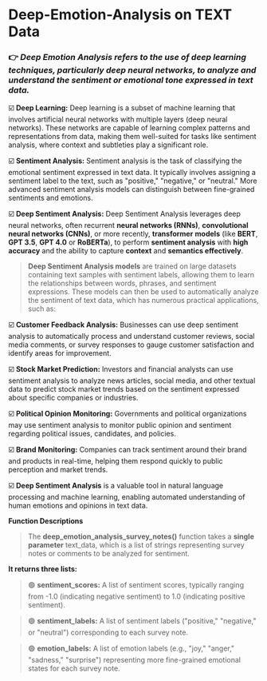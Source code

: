 # Deep-Emotion-Analysis on TEXT Data

### :point_right: _Deep Emotion Analysis refers to the use of deep learning techniques, particularly deep neural networks, to analyze and understand the sentiment or emotional tone expressed in text data._

:ballot_box_with_check: **Deep Learning:** Deep learning is a subset of machine learning that involves artificial neural networks with multiple layers (deep neural networks). These networks are capable of learning complex patterns and representations from data, making them well-suited for tasks like sentiment analysis, where context and subtleties play a significant role.

:ballot_box_with_check: **Sentiment Analysis:** Sentiment analysis is the task of classifying the emotional sentiment expressed in text data. It typically involves assigning a sentiment label to the text, such as "positive," "negative," or "neutral." More advanced sentiment analysis models can distinguish between fine-grained sentiments and emotions.

:ballot_box_with_check: **Deep Sentiment Analysis:** Deep Sentiment Analysis leverages deep neural networks, often recurrent **neural networks (RNNs)**, **convolutional neural networks (CNNs)**, or more recently, **transformer** **models** (like **BERT**, **GPT 3.5**, **GPT 4.0** or **RoBERTa**), to perform **sentiment analysis** with **high accuracy** and the ability to capture **context** and **semantics effectively**.

> **Deep Sentiment Analysis models** are trained on large datasets containing text samples with sentiment labels, allowing them to learn the relationships between words, phrases, and sentiment expressions. These models can then be used to automatically analyze the sentiment of text data, which has numerous practical applications, such as:

:ballot_box_with_check: **Customer Feedback Analysis:** Businesses can use deep sentiment analysis to automatically process and understand customer reviews, social media comments, or survey responses to gauge customer satisfaction and identify areas for improvement.

:ballot_box_with_check: **Stock Market Prediction:** Investors and financial analysts can use sentiment analysis to analyze news articles, social media, and other textual data to predict stock market trends based on the sentiment expressed about specific companies or industries.

:ballot_box_with_check: **Political Opinion Monitoring:** Governments and political organizations may use sentiment analysis to monitor public opinion and sentiment regarding political issues, candidates, and policies.

:ballot_box_with_check: **Brand Monitoring:** Companies can track sentiment around their brand and products in real-time, helping them respond quickly to public perception and market trends.

:ballot_box_with_check: **Deep Sentiment Analysis** is a valuable tool in natural language processing and machine learning, enabling automated understanding of human emotions and opinions in text data.

**Function Descriptions**

> The **deep_emotion_analysis_survey_notes()** function takes a **single parameter** text_data, which is a list of strings representing survey notes or comments to be analyzed for sentiment.

**It returns three lists:**

> :green_circle: **sentiment_scores:** A list of sentiment scores, typically ranging from -1.0 (indicating negative sentiment) to 1.0 (indicating positive sentiment).

> :green_circle: **sentiment_labels:** A list of sentiment labels ("positive," "negative," or "neutral") corresponding to each survey note.

> :green_circle: **emotion_labels:** A list of emotion labels (e.g., "joy," "anger," "sadness," "surprise") representing more fine-grained emotional states for each survey note.




